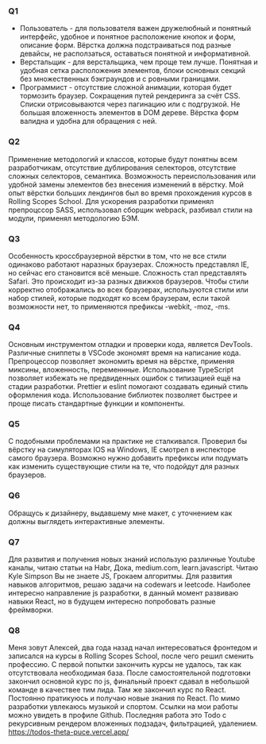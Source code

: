### Q1
- Пользователь - для пользователя важен дружелюбный и понятный интерфейс, удобное и понятное расположение кнопок и форм, описание форм. Вёрстка должна подстраиваться под разные девайсы, не расползаться, оставаться понятной и информативной.
- Верстальщик - для верстальщика, чем проще тем лучше. Понятная и удобная сетка расположения элементов, блоки основных секций без множественных бэкграундов и с ровными границами.
- Программист - отсутствие сложной анимации, которая будет тормозить браузер. Сокращения путей рендеринга за счёт CSS. Списки отрисовываются через пагинацию или с подгрузкой. Не большая вложенность элементов в DOM дереве. Вёрстка форм валидна и удобна для обращения с ней.
### Q2
Применение методологий и классов, которые будут понятны всем разработчикам, отсутствие дублирования селекторов, отсутствие сложных селекторов, семантика. Возможность переиспользования или удобной замены элементов без внесения изменений в вёрстку.
Мой опыт вёрстки больших лендингов был во время прохождения курсов в Rolling Scopes School. Для ускорения разработки применял препроцссор SASS, использовал сборщик webpack, разбивал стили на модули, применял методологию БЭМ.
### Q3
Особенность кроссбраузерной вёрстки в том, что не все стили одинаково работают наразных браузерах. Сложность представлял IE, но сейчас его становится всё меньше. Сложность стал представлять Safari. Это происходит из-за разных движков браузеров.
Чтобы стили корректно отображались во всех браузерах, используются стили или набор стилей, которые подходят ко всем браузерам, если такой возможности нет, то применяются префиксы -webkit, -moz, -ms.
### Q4
Основным инструментом отладки и проверки кода, является DevTools.
Различные сниппеты в VSCode экономят время на написание кода.
Препроцессор позволяет экономить время на вёрстке, применяя миксины, вложенность, переменнные.
Использование TypeScript позволяет избежать не предвиденных ошибок с типизацией ещё на стадии разработки.
Prettier и eslint помогают создавать единый стиль оформления кода.
Использование библиотек позволяет быстрее и проще писать стандартные функции и компоненты.
### Q5
С подобными проблемами на практике не сталкивался.
Проверил бы вёрстку на симуляторах IOS на Windows, IE смотрел в инспекторе самого браузера. Возможно нужно добавить префиксы или подумать как изменить существующие стили на те, что подойдут для разных браузеров.
### Q6
Обращусь к дизайнеру, выдавшему мне макет, с уточнением как должны выглядеть интерактивные элементы.
### Q7
Для развития и получения новых знаний использую различные Youtube каналы, читаю статьи на Habr, Дока, medium.com, learn.javascript. Читаю Kyle Simpson Вы не знаете JS, Грокаем алгоритмы.
Для развития навыков алгоритмов, решаю задачи на codewars  и leetcode.
Наиболее интересно направление js разработки, в данный момент развиваю навыки React, но в будущем интересно попробовать разные фреймворки.
### Q8
Меня зовут Алексей, два года назад начал интересоваться фронтедом и записался на курсы в Rolling Scopes School, после чего решил сменить профессию. С первой попытки закончить курсы не удалось, так как отсутствовала необходимая база. После самостоятельной подготовки закончил основной курс по js, финальный проект сдавал в небольшой команде в качествее тим лида. Там же закончил курс по React. Постоянно пратикуюсь и получаю новые знания по React.
По мимо разработки увлекаюсь музыкой и спортом.
Ссылки на мои работы можно увидеть в профиле Github.
Последняя работа это Todo с рекурсивным рендером вложенных подзадач, фильтрацией, удалением. https://todos-theta-puce.vercel.app/ 
